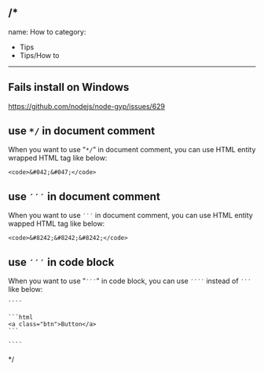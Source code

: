 /*
---
name: How to
category:
  - Tips
  - Tips/How to
---

## Fails install on Windows

https://github.com/nodejs/node-gyp/issues/629

## use <code>&#042;&#047;</code> in document comment

When you want to use "<code>&#042;&#047;</code>" in document comment, you can use HTML entity wrapped HTML tag like below:

```
<code>&#042;&#047;</code>
```

## use <code>&#8242;&#8242;&#8242;</code> in document comment

When you want to use <code>&#8242;&#8242;&#8242;</code> in document comment, you can use HTML entity wapped HTML tag like below:

```
<code>&#8242;&#8242;&#8242;</code>
```

## use <code>&#8242;&#8242;&#8242;</code> in code block

When you want to use "<code>&#8242;&#8242;&#8242;</code>" in code block, you can use <code>&#8242;&#8242;&#8242;&#8242;</code> instead of <code>&#8242;&#8242;&#8242;</code> like below:

`````
````

```html
<a class="btn">Button</a>
```

````
````` 

*/
